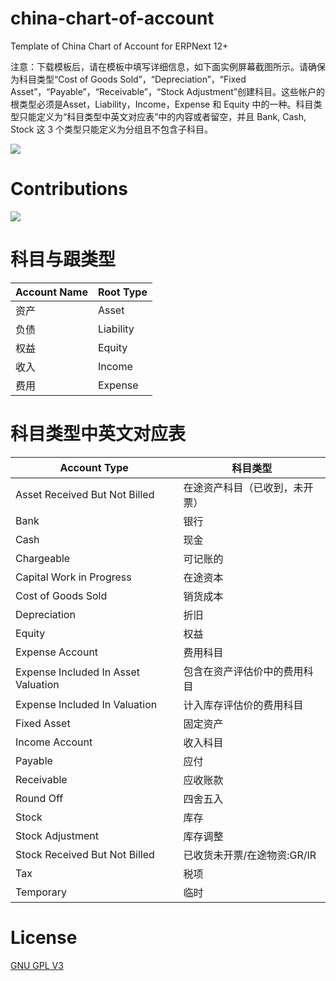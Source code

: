 # china-chart-of-account
Template of China Chart of Account for ERPNext 12+


注意：下载模板后，请在模板中填写详细信息，如下面实例屏幕截图所示。请确保为科目类型“Cost of Goods Sold”，“Depreciation”，“Fixed Asset”，“Payable”，“Receivable”，“Stock Adjustment”创建科目。这些帐户的根类型必须是Asset，Liability，Income，Expense 和 Equity 中的一种。科目类型只能定义为“科目类型中英文对应表”中的内容或者留空，并且 Bank, Cash, Stock 这 3 个类型只能定义为分组且不包含子科目。

![](https://cdn.jsdelivr.net/gh/r3f/img/2020/04/10/image-13:39:17.png)

# Contributions
![](https://cdn.jsdelivr.net/gh/r3f/img/2020/04/10/image-13:39:56.png)
# 科目与跟类型

| Account Name  | Root Type |
| ------ | --------- |
| 资产 | Asset |
| 负债 | Liability |
| 权益 | Equity |
| 收入 | Income ||
| 费用 | Expense |

# 科目类型中英文对应表

| Account Type  | 科目类型 |
| ------------- | ------------- |
| Asset Received But Not Billed | 在途资产科目（已收到，未开票） |
| Bank | 银行 |
| Cash | 现金 |
| Chargeable | 可记账的 |
| Capital Work in Progress | 在途资本 |
| Cost of Goods Sold | 销货成本 |
| Depreciation | 折旧 |
| Equity | 权益 |
| Expense Account | 费用科目 |
| Expense Included In Asset Valuation | 包含在资产评估价中的费用科目 |
| Expense Included In Valuation | 计入库存评估价的费用科目 |
| Fixed Asset | 固定资产 |
| Income Account | 收入科目 |
| Payable | 应付 |
| Receivable | 应收账款 |
| Round Off | 四舍五入 |
| Stock | 库存 |
| Stock Adjustment | 库存调整 |
| Stock Received But Not Billed | 已收货未开票/在途物资:GR/IR |
| Tax | 税项 |
| Temporary | 临时 |

# License
[GNU GPL V3](https://github.com/r3f/china-chart-of-accounts/blob/master/LICENSE)
